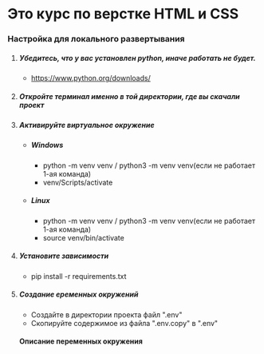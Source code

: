 # Это курс по верстке HTML и CSS





### Настройка для локального развертывания
1. ##### Убедитесь, что у вас установлен python, иначе работать не будет.
    * https://www.python.org/downloads/
2. ##### Откройте терминал именно в той директории, где вы скачали проект
3. ##### Активируйте виртуальное окружение
    * ##### Windows
        * python -m venv venv / python3 -m venv venv(если не работает 1-ая команда)
        * venv/Scripts/activate
    * ##### Linux
        * python -m venv venv / python3 -m venv venv(если не работает 1-ая команда)
        * source venv/bin/activate
4. ##### Установите зависимости
    * pip install -r requirements.txt
5. ##### Создание еременных окружений
    * Создайте в директории проекта файл ".env"
    * Скопируйте содержимое из файла ".env.copy" в ".env"
   #### Описание переменных окружения
   